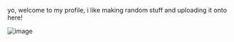 yo, welcome to my profile, i like making random stuff and uploading it onto here!

![image](https://user-images.githubusercontent.com/88512222/225105052-4101b1dd-dace-4102-8858-578e8d2f4540.png)

